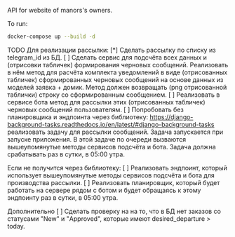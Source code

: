 API for website of manors's owners.

To run:
```bash
docker-compose up --build -d
```
TODO
Для реализации рассылки:
[*] Сделать рассылку по списку из telegram_id из БД.
[ ] Сделать сервис для подсчёта всех данных и (отрисовки табличек) формирования черновых сообщений. Реализовать в нём метод для расчёта комплекта уведомлений в виде (отрисованных табличек) сформированных черновых сообщений на основе данных из моделей заявка + домик. Метод должен возвращать (png отрисованной таблички) строку со сформированным сообщением.
[ ] Реализовать в сервисе бота метод для рассылки этих (отрисованных табличек) черновых сообщений пользователям.
[ ] Попробовать без планировщика и эндпоинта через библиотеку: https://django-background-tasks.readthedocs.io/en/latest/#django-background-tasks реализовать задачу для рассылки сообщений. Задача запускается при запуске приложения. В этой задаче по очереди вызваются вышеупомянутые методы сервисов подсчёта и бота. Задача должна срабатывать раз в сутки, в 05:00 утра.

Если не получится через библиотеку:
[ ] Реализовать эндпоинт, который использует вышеупомянутые методы сервисов подсчёта и бота для производства рассылки.
[ ] Реализовать планировщик, который будет работать на сервере рядом с ботом и будет обращаясь к этому эндпоинту раз в сутки, в 05:00 утра.

Дополнительно
[ ] Сделать проверку на на то, что в БД нет заказов со статусами "New" и "Approved", которые имеют desired_departure > today.